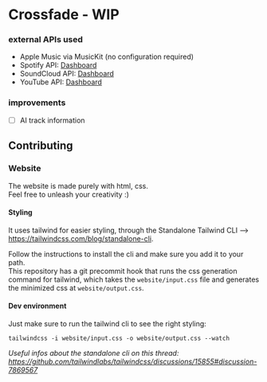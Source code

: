 # Crossfade - WIP


### external APIs used
- Apple Music via MusicKit (no configuration required)
- Spotify API: [Dashboard](https://developer.spotify.com/dashboard)
- SoundCloud API: [Dashboard](https://soundcloud.com/you/apps)
- YouTube API: [Dashboard](https://console.cloud.google.com/apis/credentials)

### improvements
- [ ] AI track information 

## Contributing

### Website
The website is made purely with html, css.  
Feel free to unleash your creativity :)

#### Styling
It uses tailwind for easier styling, through the Standalone Tailwind CLI --> https://tailwindcss.com/blog/standalone-cli.  

Follow the instructions to install the cli and make sure you add it to your path.  
This repository has a git precommit hook that runs the css generation command for tailwind, which takes the `website/input.css` file and generates the minimized css at `website/output.css`.  

#### Dev environment
Just make sure to run the tailwind cli to see the right styling:
```shell
tailwindcss -i website/input.css -o website/output.css --watch
```
*Useful infos about the standalone cli on this thread: https://github.com/tailwindlabs/tailwindcss/discussions/15855#discussion-7869567*